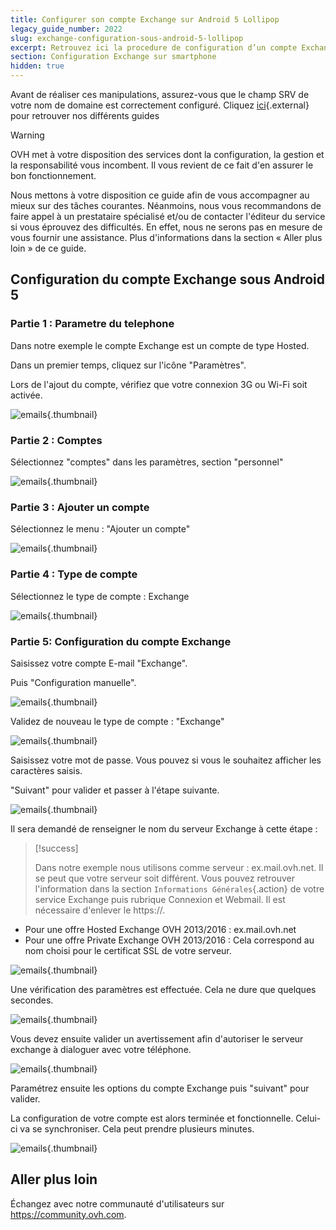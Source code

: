 ```yaml
---
title: Configurer son compte Exchange sur Android 5 Lollipop
legacy_guide_number: 2022
slug: exchange-configuration-sous-android-5-lollipop
excerpt: Retrouvez ici la procedure de configuration d’un compte Exchange sous Android 5 (lollipop)
section: Configuration Exchange sur smartphone
hidden: true
---
```


Avant de réaliser ces manipulations, assurez-vous que le champ SRV de votre nom de domaine est correctement configuré. Cliquez [ici](https://www.ovhcloud.com/fr/emails/hosted-exchange/){.external} pour retrouver nos différents guides

> [!warning]
>
> OVH met à votre disposition des services dont la configuration, la gestion et la responsabilité vous incombent. Il vous revient de ce fait d'en assurer le bon fonctionnement.
> 
> Nous mettons à votre disposition ce guide afin de vous accompagner au mieux sur des tâches courantes. Néanmoins, nous vous recommandons de faire appel à un prestataire spécialisé et/ou de contacter l'éditeur du service si vous éprouvez des difficultés. En effet, nous ne serons pas en mesure de vous fournir une assistance. Plus d'informations dans la section « Aller plus loin » de ce guide.
> 

## Configuration du compte Exchange sous Android 5

### Partie 1 &#58; Parametre du telephone
Dans notre exemple le compte Exchange est un compte de type Hosted.

Dans un premier temps, cliquez sur l'icône "Paramètres".

Lors de l'ajout du compte, vérifiez que votre connexion 3G ou Wi-Fi soit activée.


![emails](images/3428.png){.thumbnail}


### Partie 2 &#58; Comptes
Sélectionnez "comptes" dans les paramètres, section "personnel"


![emails](images/3431.png){.thumbnail}


### Partie 3 &#58; Ajouter un compte
Sélectionnez le menu : "Ajouter un compte"


![emails](images/3430.png){.thumbnail}


### Partie 4 &#58; Type de compte
Sélectionnez le type de compte : Exchange


![emails](images/3432.png){.thumbnail}


### Partie 5&#58; Configuration du compte Exchange
Saisissez votre compte E-mail "Exchange".

Puis "Configuration manuelle".


![emails](images/3438.png){.thumbnail}

Validez de nouveau le type de compte : "Exchange"


![emails](images/3439.png){.thumbnail}

Saisissez votre mot de passe. Vous pouvez si vous le souhaitez afficher les caractères saisis.

"Suivant" pour valider et passer à l'étape suivante.


![emails](images/3441.png){.thumbnail}

Il sera demandé de renseigner le nom du serveur Exchange à cette étape :



> [!success]
>
> Dans notre exemple nous utilisons comme serveur : ex.mail.ovh.net. Il se peut que votre serveur soit différent.
> Vous pouvez retrouver l'information dans la section `Informations Générales`{.action}
> de votre service Exchange puis rubrique Connexion et Webmail.
> Il est nécessaire d'enlever le https://.
> 

- Pour une offre Hosted Exchange OVH 2013/2016 : ex.mail.ovh.net
- Pour une offre Private Exchange OVH 2013/2016 : Cela correspond au nom choisi pour le certificat SSL de votre serveur.


![emails](images/3457.png){.thumbnail}

Une vérification des paramètres est effectuée. Cela ne dure que quelques secondes.


![emails](images/3447.png){.thumbnail}

Vous devez ensuite valider un avertissement afin d'autoriser le serveur exchange à dialoguer avec votre téléphone.


![emails](images/3451.png){.thumbnail}

Paramétrez ensuite les options du compte Exchange puis "suivant" pour valider.

La configuration de votre compte est alors terminée et fonctionnelle. Celui-ci va se synchroniser. Cela peut prendre plusieurs minutes.


![emails](images/3460.png){.thumbnail}

## Aller plus loin

Échangez avec notre communauté d'utilisateurs sur <https://community.ovh.com>.